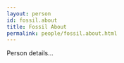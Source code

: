 ```yaml
---
layout: person
id: fossil.about
title: Fossil About
permalink: people/fossil.about.html
---
```


Person details...
